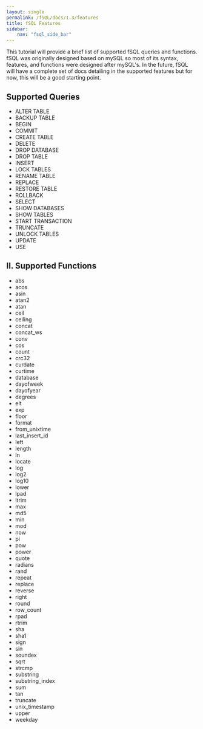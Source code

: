 ```yaml
---
layout: single
permalink: /fSQL/docs/1.3/features
title: fSQL Features
sidebar:
    nav: "fsql_side_bar"
---
```


<p>This tutorial will provide a brief list of supported fSQL queries and functions.
fSQL was originally designed based on mySQL so most of its syntax, features,
and functions were designed after mySQL's.  In the future, fSQL will have a complete
set of docs detailing in the supported features but for now, this will be a good
starting point.</p>

## Supported Queries

* ALTER TABLE
* BACKUP TABLE
* BEGIN
* COMMIT
* CREATE TABLE
* DELETE
* DROP DATABASE
* DROP TABLE
* INSERT
* LOCK TABLES
* RENAME TABLE
* REPLACE
* RESTORE TABLE
* ROLLBACK
* SELECT
* SHOW DATABASES
* SHOW TABLES
* START TRANSACTION
* TRUNCATE
* UNLOCK TABLES
* UPDATE
* USE


## II. Supported Functions

* abs
* acos
* asin
* atan2
* atan
* ceil
* ceiling
* concat
* concat_ws
* conv
* cos
* count
* crc32
* curdate
* curtime
* database
* dayofweek
* dayofyear
* degrees
* elt
* exp
* floor
* format
* from_unixtime
* last_insert_id
* left
* length
* ln
* locate
* log
* log2
* log10
* lower
* lpad
* ltrim
* max
* md5
* min
* mod
* now
* pi
* pow
* power
* quote
* radians
* rand
* repeat
* replace
* reverse
* right
* round
* row_count
* rpad
* rtrim
* sha
* sha1
* sign
* sin
* soundex
* sqrt
* strcmp
* substring
* substring_index
* sum
* tan
* truncate
* unix_timestamp
* upper
* weekday
